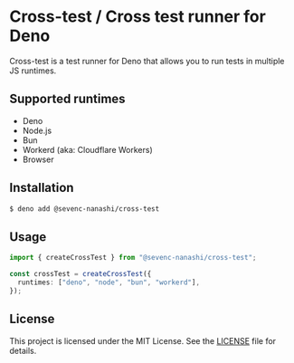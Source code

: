 # Cross-test / Cross test runner for Deno

Cross-test is a test runner for Deno that allows you to run tests in multiple
JS runtimes.

## Supported runtimes

- Deno
- Node.js
- Bun
- Workerd (aka: Cloudflare Workers)
- Browser

## Installation

```sh
$ deno add @sevenc-nanashi/cross-test
```

## Usage

```ts
import { createCrossTest } from "@sevenc-nanashi/cross-test";

const crossTest = createCrossTest({
  runtimes: ["deno", "node", "bun", "workerd"],
});
```

## License

This project is licensed under the MIT License.
See the [LICENSE](LICENSE) file for details.
